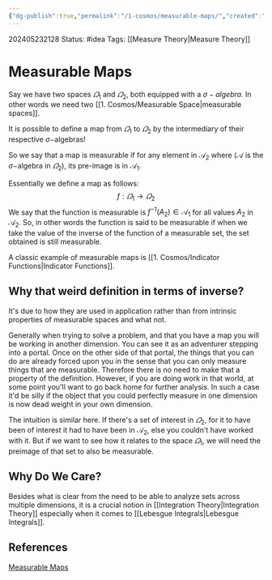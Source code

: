 ```yaml
---
{"dg-publish":true,"permalink":"/1-cosmos/measurable-maps/","created":"2024-08-31T23:47:13.812-04:00","updated":"2024-05-23T22:00:06.316-04:00"}
---
```


202405232128
Status: #idea
Tags: [[Measure Theory\|Measure Theory]]
# Measurable Maps
Say we have two spaces $\varOmega_1$ and $\varOmega_2$, both equipped with a $\sigma-algebra$. In other words we need two [[1. Cosmos/Measurable Space\|measurable spaces]].

It is possible to define a map from $\varOmega_1$ to $\varOmega_2$ by the intermediary of their respective $\sigma-$algebras!

So we say that a map is measurable if for any element in $\mathscr A_2$ where ($\mathscr A$ is the $\sigma-$algebra in $\varOmega_2$), its pre-image is in $\mathscr A_1$.

Essentially we define a map as follows:
$$
f: \varOmega_1 \to \varOmega_2
$$
We say that the function is measurable is $f^{-1}(A_2)\in \mathscr A_1$ for all values $A_2$ in $\mathscr A_2$.
So, in other words the function is said to be measurable if when we take the value of the inverse of the function of a measurable set, the set obtained is still measurable.

A classic example of measurable maps is [[1. Cosmos/Indicator Functions\|Indicator Functions]].
## Why that weird definition in terms of inverse?
It's due to how they are used in application rather than from intrinsic properties of measurable spaces and what not.

Generally when trying to solve a problem, and that you have a map you will be working in another dimension. You can see it as an adventurer stepping into a portal. Once on the other side of that portal, the things that you can do are already forced upon you in the sense that you can only measure things that are measurable. Therefore there is no need to make that a property of the definition. However, if you are doing work in that world, at some point you'll want to go back home for further analysis. In such a case it'd be silly if the object that you could perfectly measure in one dimension is now dead weight in your own dimension. 

The intuition is similar here. If there's a set of interest in $\varOmega_2$, for it to have been of interest it had to have been in $\mathscr A_2$, else you couldn't have worked with it. But if we want to see how it relates to the space $\varOmega_1$, we will need the preimage of that set to also be measurable.

## Why Do We Care?
Besides what is clear from the need to be able to analyze sets across multiple dimensions, it is a crucial notion in [[Integration Theory\|Integration Theory]] especially when it comes to [[Lebesgue Integrals\|Lebesgue Integrals]].
## References
[Measurable Maps](https://www.youtube.com/watch?v=11heoNVavvM&list=PLBh2i93oe2qvMVqAzsX1Kuv6-4fjazZ8j&index=5)